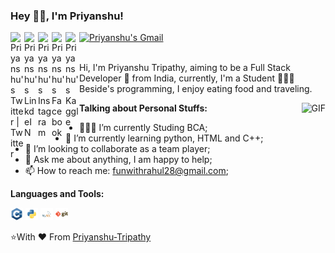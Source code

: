### Hey 👋🏽, I'm Priyanshu!

<a href="https://twitter.com/funwithrahul28">
  <img align="left" alt="Priyanshu's Twitter | Twitter" width="22px" src="https://cdn.jsdelivr.net/npm/simple-icons@v3/icons/twitter.svg" />
</a>
<a href="https://www.linkedin.com/in/priyanshu-tripathy-60b9a91b3/">
  <img align="left" alt="Priyanshu's LinkdeIN" width="22px" src="https://cdn.jsdelivr.net/npm/simple-icons@v3/icons/linkedin.svg" />
</a>
<a href="https://www.instagram.com/btw__itz__rahull/">
  <img align="left" alt="Priyanshu's Instagram" width="22px" src="https://cdn.jsdelivr.net/npm/simple-icons@v3/icons/instagram.svg" />
</a>
<a href="https://www.facebook.com/rahul.tripathy.3726/">
  <img align="left" alt="Priyanshu's Facebook" width="22px" src="https://cdn.jsdelivr.net/npm/simple-icons@v3/icons/facebook.svg" />
</a>
<a href="https://www.kaggle.com/priyanshutripathy/">
  <img align="left" alt="Priyanshu's Kaggle" width="22px" src="https://cdn.jsdelivr.net/npm/simple-icons@3.0.1/icons/kaggle.svg" />
</a> 
<a href="https://mail.google.com/mail/u/0/#settings/general">
  <img aling="left" alt="Priyanshu's Gmail" width="22px" src="https://cdn.jsdelivr.net/npm/simple-icons@3.0.1/icons/Gmail.svg" />
  </a> 

<br />
<br />

Hi, I'm Priyanshu Tripathy, aiming to be a Full Stack Developer 🚀 from India, currently, I'm a Student 🙍🏽‍♂️
Beside's programming, I enjoy eating food and traveling.

  <img align="right" alt="GIF" src="https://media.giphy.com/media/836HiJc7pgzy8iNXCn/giphy.gif" />
  
**Talking about Personal Stuffs:**

- 👨🏽‍💻 I’m currently Studing BCA;
- 🌱 I’m currently learning python, HTML and C++; 
- 👯 I’m looking to collaborate as a team player;
- 💬 Ask me about anything, I am happy to help;
- 📫 How to reach me: funwithrahul28@gmail.com;

**Languages and Tools:**  

<code><img height="20" src="https://raw.githubusercontent.com/github/explore/80688e429a7d4ef2fca1e82350fe8e3517d3494d/topics/cpp/cpp.png"></code>
<code><img height="20" src="https://raw.githubusercontent.com/github/explore/80688e429a7d4ef2fca1e82350fe8e3517d3494d/topics/python/python.png"></code>
<code><img height="20" src="https://raw.githubusercontent.com/github/explore/80688e429a7d4ef2fca1e82350fe8e3517d3494d/topics/mysql/mysql.png"></code>
<code><img height="20" src="https://raw.githubusercontent.com/github/explore/80688e429a7d4ef2fca1e82350fe8e3517d3494d/topics/git/git.png"></code>





⭐️With ❤️ From [Priyanshu-Tripathy](https://github.com/Rahull28)
